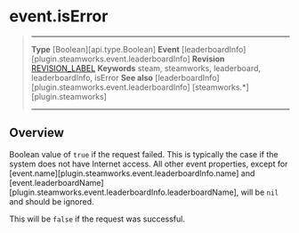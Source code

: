 # event.isError

> --------------------- ------------------------------------------------------------------------------------------
> __Type__              [Boolean][api.type.Boolean]
> __Event__             [leaderboardInfo][plugin.steamworks.event.leaderboardInfo]
> __Revision__          [REVISION_LABEL](REVISION_URL)
> __Keywords__          steam, steamworks, leaderboard, leaderboardInfo, isError
> __See also__          [leaderboardInfo][plugin.steamworks.event.leaderboardInfo]
>                       [steamworks.*][plugin.steamworks]
> --------------------- ------------------------------------------------------------------------------------------

## Overview

Boolean value of `true` if the request failed. This is typically the case if the system does not have Internet access. All other event properties, except for [event.name][plugin.steamworks.event.leaderboardInfo.name] and [event.leaderboardName][plugin.steamworks.event.leaderboardInfo.leaderboardName], will be `nil` and should be ignored.

This will be `false` if the request was successful.
